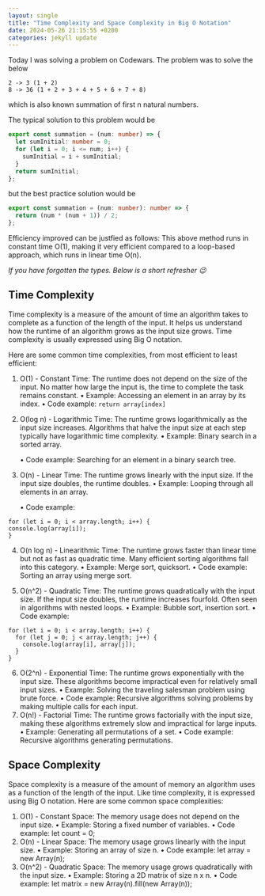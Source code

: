 ```yaml
---
layout: single
title: "Time Complexity and Space Complexity in Big O Notation"
date: 2024-05-26 21:15:55 +0200
categories: jekyll update
---
```


Today I was solving a problem on Codewars. The problem was to solve the below

```
2 -> 3 (1 + 2)
8 -> 36 (1 + 2 + 3 + 4 + 5 + 6 + 7 + 8)
```

which is also known summation of first n natural numbers.

The typical solution to this problem would be

```typescript
export const summation = (num: number) => {
  let sumInitial: number = 0;
  for (let i = 0; i <= num; i++) {
    sumInitial = i + sumInitial;
  }
  return sumInitial;
};
```

but the best practice solution would be

```typescript
export const summation = (num: number): number => {
  return (num * (num + 1)) / 2;
};
```

Efficiency improved can be justfied as follows: This above method runs in constant time O(1), making it very efficient compared to a loop-based approach, which runs in linear time O(n).

_If you have forgotten the types. Below is a short refresher 😉_

## Time Complexity

Time complexity is a measure of the amount of time an algorithm takes to complete as a function of the length of the input. It helps us understand how the runtime of an algorithm grows as the input size grows. Time complexity is usually expressed using Big O notation.

Here are some common time complexities, from most efficient to least efficient:

1. O(1) - Constant Time: The runtime does not depend on the size of the input. No matter how large the input is, the time to complete the task remains constant.
   • Example: Accessing an element in an array by its index.
   • Code example: `return array[index]`
2. O(log n) - Logarithmic Time: The runtime grows logarithmically as the input size increases. Algorithms that halve the input size at each step typically have logarithmic time complexity.
   • Example: Binary search in a sorted array.

   • Code example: Searching for an element in a binary search tree.

3. O(n) - Linear Time: The runtime grows linearly with the input size. If the input size doubles, the runtime doubles.
   • Example: Looping through all elements in an array.

   • Code example:

```
for (let i = 0; i < array.length; i++) {
console.log(array[i]);
}
```

4. O(n log n) - Linearithmic Time: The runtime grows faster than linear time but not as fast as quadratic time. Many efficient sorting algorithms fall into this category.
   • Example: Merge sort, quicksort.
   • Code example: Sorting an array using merge sort.

5. O(n^2) - Quadratic Time: The runtime grows quadratically with the input size. If the input size doubles, the runtime increases fourfold. Often seen in algorithms with nested loops.
   • Example: Bubble sort, insertion sort.
   • Code example:

```
for (let i = 0; i < array.length; i++) {
  for (let j = 0; j < array.length; j++) {
    console.log(array[i], array[j]);
  }
}
```

6. O(2^n) - Exponential Time: The runtime grows exponentially with the input size. These algorithms become impractical even for relatively small input sizes.
   • Example: Solving the traveling salesman problem using brute force.
   • Code example: Recursive algorithms solving problems by making multiple calls for each input.
7. O(n!) - Factorial Time: The runtime grows factorially with the input size, making these algorithms extremely slow and impractical for large inputs.
   • Example: Generating all permutations of a set.
   • Code example: Recursive algorithms generating permutations.

## Space Complexity

Space complexity is a measure of the amount of memory an algorithm uses as a function of the length of the input. Like time complexity, it is expressed using Big O notation. Here are some common space complexities:

1. O(1) - Constant Space: The memory usage does not depend on the input size.
   • Example: Storing a fixed number of variables.
   • Code example: let count = 0;
2. O(n) - Linear Space: The memory usage grows linearly with the input size.
   • Example: Storing an array of size n.
   • Code example: let array = new Array(n);
3. O(n^2) - Quadratic Space: The memory usage grows quadratically with the input size.
   • Example: Storing a 2D matrix of size n x n.
   • Code example: let matrix = new Array(n).fill(new Array(n));
